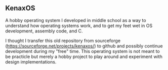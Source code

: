 ## KenaxOS

A hobby operating system I developed in middle school as a way to understand how operating systems work, and to get my feet wet in OS development, assembly code, and C.

I thought I transfer this old repository from sourceforge (https://sourceforge.net/projects/kenaxos/) to github and possibly continue development during my "free" time.  This operating system is not meant to be practicle but merely a hobby project to play around and experiment with design implementations.

